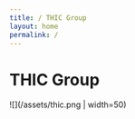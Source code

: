 ```yaml
---
title: / THIC Group
layout: home
permalink: /
---
```


# THIC Group

![](/assets/thic.png | width=50)
